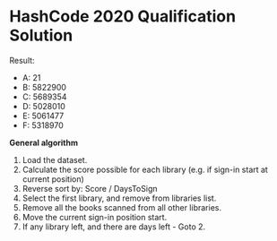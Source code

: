 # HashCode 2020 Qualification Solution

Result:
- A: 21
- B: 5822900
- C: 5689354
- D: 5028010
- E: 5061477
- F: 5318970

**General algorithm**
1. Load the dataset.
2. Calculate the score possible for each library (e.g. if sign-in start at current position)
3. Reverse sort by: Score / DaysToSign
4. Select the first library, and remove from libraries list.
5. Remove all the books scanned from all other libraries.
6. Move the current sign-in position start.
7. If any library left, and there are days left - Goto 2.
